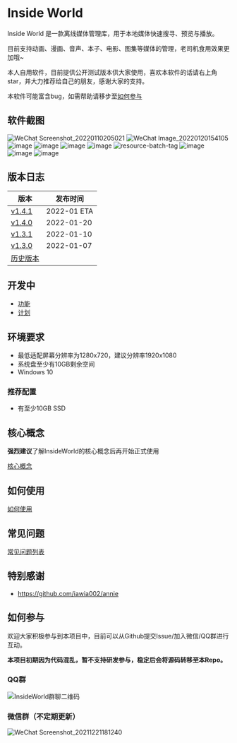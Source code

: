 # Inside World

Inside World 是一款离线媒体管理库，用于本地媒体快速搜寻、预览与播放。

目前支持动画、漫画、音声、本子、电影、图集等媒体的管理，老司机食用效果更加哦~

本人自用软件，目前提供公开测试版本供大家使用，喜欢本软件的话请右上角star，并大力推荐给自己的朋友，感谢大家的支持。

本软件可能富含bug，如需帮助请移步至[如何参与](#如何参与)

## 软件截图
![WeChat Screenshot_20220110205021](https://user-images.githubusercontent.com/2888789/148768737-aa61e137-d88b-4383-9b0e-1ddfca40983f.png)
![WeChat Image_20220120154105](https://user-images.githubusercontent.com/2888789/150294673-4dbaf6a0-b142-4e00-82bb-bc12ac2ee5fe.png)
![image](https://user-images.githubusercontent.com/2888789/148412991-51d874df-b631-4c74-942a-a3d40aa0f5a2.png)
![image](https://user-images.githubusercontent.com/2888789/148412997-da6b1d03-b351-4a34-9aaa-958a78bdbe43.png)
![image](https://user-images.githubusercontent.com/2888789/148413010-539a887c-5417-469e-9e22-16f6f6b7051f.png)
![image](https://user-images.githubusercontent.com/2888789/148413023-dab35c1a-d511-4455-a08d-101407f6a705.png)
![resource-batch-tag](https://user-images.githubusercontent.com/2888789/146939360-04e46e12-2547-46fe-aefc-b9198b4185b0.png)
![image](https://user-images.githubusercontent.com/2888789/151498406-58f08dad-a01d-4af6-8f74-e1418516d031.png)
![image](https://user-images.githubusercontent.com/2888789/147719422-8c7d3d4e-372d-42be-a52c-d03b77b12c5b.png)
![image](https://user-images.githubusercontent.com/2888789/150361104-0da7909d-8a6f-4af1-abe8-b2d1b598938a.png)

## 版本日志

| 版本 | 发布时间 |
| ------------- | ------------- |
| [v1.4.1](https://github.com/Bakabase/InsideWorld/milestone/13) | 2022-01 ETA |
| [v1.4.0](https://github.com/Bakabase/InsideWorld/releases/tag/v1.4.0) | 2022-01-20 |
| [v1.3.1](https://github.com/Bakabase/InsideWorld/releases/tag/v1.3.1) | 2022-01-10 |
| [v1.3.0](https://github.com/Bakabase/InsideWorld/releases/tag/v1.3.0) | 2022-01-07 |
| [历史版本](https://github.com/Bakabase/InsideWorld/milestones?state=closed) | |

## 开发中

+ [功能](https://github.com/Bakabase/InsideWorld/milestones)
+ [计划](https://github.com/Bakabase/InsideWorld/projects/1)

## 环境要求

+ 最低适配屏幕分辨率为1280x720，建议分辨率1920x1080
+ 系统盘至少有10GB剩余空间
+ Windows 10

### 推荐配置

+ 有至少10GB SSD

## 核心概念

**强烈建议**了解InsideWorld的核心概念后再开始正式使用

[核心概念](https://github.com/Bakabase/InsideWorld/blob/main/Docs/DEFINITIONS.md)

## 如何使用

[如何使用](https://github.com/Bakabase/InsideWorld/blob/main/Docs/HOW-TO-USE.md)

## 常见问题

[常见问题列表](https://github.com/Bakabase/InsideWorld/issues?q=is%3Aissue+sort%3Aupdated-desc+is%3Aclosed+label%3Adocumentation)

## 特别感谢

+ https://github.com/iawia002/annie

## 如何参与

欢迎大家积极参与到本项目中，目前可以从Github提交Issue/加入微信/QQ群进行互动。

**本项目初期因为代码混乱，暂不支持研发参与，稳定后会将源码转移至本Repo。**

### QQ群

![InsideWorld群聊二维码](https://user-images.githubusercontent.com/2888789/146117768-7d92af78-37ca-426e-a820-97b896b591eb.png)

### 微信群（不定期更新）

![WeChat Screenshot_20211221181240](https://user-images.githubusercontent.com/2888789/146912454-1f97932c-5ec5-41f5-8402-3cce4d5e0201.png)
